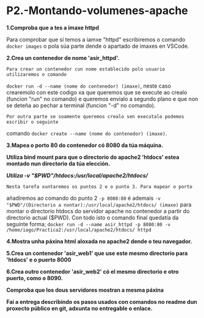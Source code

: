 # P2.-Montando-volumenes-apache

**1.Comproba que a tes a imaxe httpd**

Para comprobar que sí temos a iamxe "httpd" escribiremos o comando `docker images` o pola súa parte dende o apartado de imaxes en VSCode.

**2.Crea un contenedor de nome 'asir_httpd'.**

    Para crear un contenedor cun nome establecido polo usuario utilizaremos o comando
`docker run -d --name (nome do contenedor) (imaxe)`, neste caso crearemolo con este codigo xa que queremos que se execute ao crealo (funcion "run" no comando) e queremos envialo a segundo plano e que non se deteña ao pechar a terminal (funcion "-d" no comando).

    Por outra parte se soamente queremos crealo sen executalo podemos escribir o seguinte
comando `docker create --name (nome do contenedor) (imaxe)`.

**3.Mapea o porto 80 do contenedor có 8080 da túa máquina.**

**Utiliza bind mount para que o directorio do apache2 'htdocs' estea montado nun directorio da túa elección.**

***Utiliza -v "$PWD"/htdocs:/usr/local/apache2/htdocs/***

    Nesta tarefa xuntaremos os puntos 2 e o punto 3. Para mapear o porto
añadiremos ao comando do punto 2 `-p 8080:80` é ademais `-v "$PWD"/(Directorio a nontar):/usr/local/apache2/htdocs/ (imaxe)` para montar o directorio htdocs do servidor apache no contenedor a partir do directorio actual ($PWD). Con todo isto o comando final quedatía da seguinte forma; `docker run -d --name asir_httpd -p 8080:80 -v /home/iago/Practica2:/usr/local/apache2/htdocs/ httpd`

**4.Mostra unha páxina html aloxada no apache2 dende o teu navegador.**

**5.Crea un contenedor 'asir_web1' que use este mesmo directorio para 'htdocs' e o puerto 8000**

**6.Crea outro contenedor 'asir_web2' có el mesmo directorio e otro puerto, como o 8090.**

**Comproba que los dous servidores mostran a mesma páxina**

**Fai a entrega describindo os pasos usados con comandos no readme dun proxecto público en git, adxunta no entregable o enlace.**